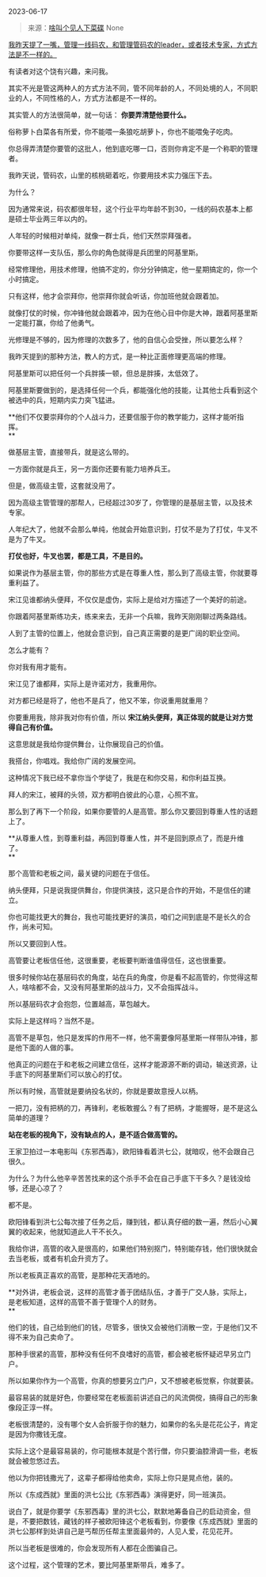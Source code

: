 2023-06-17

> 来源：[啥叫个见人下菜碟](http://mp.weixin.qq.com/s?__biz=MzU0MjYwNDU2Mw==&amp;mid=2247511391&amp;idx=1&amp;sn=047bd5c2afbc1ce64c4f6973657c03fa&amp;chksm=fb1ac123cc6d483501aeed38e0d1df01b9c52f4ab1ea951b7145a3b70ca5cc716d6bf6ae7aaa&amp;scene=127#wechat_redirect)
> None

[我昨天提了一嘴，管理一线码农，和管理管码农的leader，或者技术专家，方式方法是不一样的。  
](http://mp.weixin.qq.com/s?__biz=MzU0MjYwNDU2Mw==&mid=2247511360&idx=1&sn=653631e75e60e3e9abf30711027ea51e&chksm=fb1ac13ccc6d482a6fbd6efcf0d4e3036391c4a5fcfa007c7e4d5f2ca5072da1f20eee62388d&scene=21#wechat_redirect)

有读者对这个饶有兴趣，来问我。  

其实不光是管这两种人的方式方法不同，管不同年龄的人，不同处境的人，不同职业的人，不同性格的人，方式方法都是不一样的。

其实管人的方法很简单，就一句话： **你要弄清楚他要什么。**  

俗称萝卜白菜各有所爱，你不能喂一条狼吃胡萝卜，你也不能喂兔子吃肉。  

你总得弄清楚你要管的这批人，他到底吃哪一口，否则你肯定不是一个称职的管理者。  

我昨天说，管码农，山里的核桃砸着吃，你要用技术实力强压下去。  

为什么？  

因为通常来说，码农都很年轻，这个行业平均年龄不到30，一线的码农基本上都是硕士毕业两三年以内的。

人年轻的时候相对单纯，就像一群士兵，他们天然崇拜强者。  

你要带这样一支队伍，那么你的角色就得是兵团里的阿基里斯。

经常修理他，用技术修理，他搞不定的，你分分钟搞定，他一星期搞定的，你一个小时搞定。  

只有这样，他才会崇拜你，他崇拜你就会听话，你加班他就会跟着加。  

就像打仗的时候，你冲锋他就会跟着冲，因为在他心目中你是大神，跟着阿基里斯一定能打赢，你给了他勇气。

光修理是不够的，因为修理的次数多了，他的自信心会受挫，所以要怎么样？  

我昨天提到的那种方法，教人的方式，是一种比正面修理更高端的修理。

阿基里斯可以把任何一个兵胖揍一顿，但总是胖揍，太低效了。

阿基里斯要做到的，是选择任何一个兵，都能强化他的技能，让其他士兵看到这个被选中的兵，短期内实力突飞猛进。

 **他们不仅要崇拜你的个人战斗力，还要信服于你的教学能力，这样才能听指挥。  
**

做基层主管，直接带兵，就是这么带的。  

一方面你就是兵王，另一方面你还要有能力培养兵王。

但是，做高级主管，这套就没用了。  

因为高级主管管理的那帮人，已经超过30岁了，你管理的是基层主管，以及技术专家。  

人年纪大了，他就不会那么单纯，他就会开始意识到，打仗不是为了打仗，牛叉不是为了牛叉。  

 **打仗也好，牛叉也罢，都是工具，不是目的。**

如果说作为基层主管，你的那些方式是在尊重人性，那么到了高级主管，你就要尊重利益了。

宋江见谁都纳头便拜，不仅仅是虚伪，实际上是给对方描述了一个美好的前途。  

你跟着阿基里斯练功夫，练来来去，无非一个兵嘛，我昨天刚刚聊过两条路线。

人到了主管的位置上，他就会意识到，自己真正需要的是更广阔的职业空间。  

怎么才能有？

你对我有用才能有。  

宋江见了谁都拜，实际上是许诺对方，我重用你。  

对方都已经是将了，他也不是兵了，他又不笨，你说重用就重用？  

你要重用我，除非我对你有价值，所以 **宋江纳头便拜，真正体现的就是让对方觉得自己有价值。**  

这意思就是我给你提供舞台，让你展现自己的价值。  

我搭台，你唱戏。我给你广阔的发展空间。

这种情况下我已经不拿你当个学徒了，我是在和你交易，和你利益互换。

拜人的宋江，被拜的头领，双方都明白彼此的心意，心照不宣。  

那么到了再下一个阶段，如果你要管的人是高管。那么你又要回到尊重人性的话题上了。  

 **从尊重人性，到尊重利益，再回到尊重人性，并不是回到原点了，而是升维了。  
**

那个高管和老板之间，最关键的问题在于信任。  

纳头便拜，只是说我提供舞台，你提供演技，这只是合作的开始，不是信任的建立。

你也可能找更大的舞台，我也可能找更好的演员，咱们之间到底是不是长久的合作，尚未可知。  

所以又要回到人性。  

高管要让老板信任他，这很重要，老板要判断谁值得信任，这也很重要。  

很多时候你站在基层码农的角度，站在兵的角度，你是看不起高管的，你觉得这帮人，啥啥都不会，又没有阿基里斯的战斗力，又不会指挥战斗。

所以基层码农才会抱怨，位置越高，草包越大。  

实际上是这样吗？当然不是。

高管不是草包，他只是发挥的作用不一样，他不需要像阿基里斯一样带队冲锋，那是他下面的人做的事。

他真正的问题在于和老板之间建立信任，这样才能源源不断的调动，输送资源，让手底下的阿基里斯们可以放心的打仗。

所以有时候，高管就是要纳投名状的，你就是要故意授人以柄。

一把刀，没有把柄的刀，再锋利，老板敢握么？有了把柄，才能握呀，是不是这么简单的道理？

 **站在老板的视角下，没有缺点的人，是不适合做高管的。**

王家卫拍过一本电影叫《东邪西毒》，欧阳锋看着洪七公，就暗叹，他不会跟自己很久。  

为什么？为什么他辛辛苦苦找来的这个杀手不会在自己手底下干多久？是钱没给够，还是心凉了？

都不是。

欧阳锋看到洪七公每次接了任务之后，赚到钱，都认真仔细的数一遍，然后小心翼翼的收起来，他就知道此人干不长久。  

我给你讲，高管的收入是很高的，如果他们特别抠门，特别能存钱，他们很快就会去当老板，或者有机会升资方了。  

所以老板真正喜欢的高管，是那种花天酒地的。  

 **对外讲，老板会说，这样的高管才善于团结队伍，才善于广交人脉，实际上，是老板知道，这样的高管不善于管理个人的财务。  
**

他们的钱，自己给到他们的钱，尽管多，很快又会被他们消散一空，于是他们又不得不来为自己卖命了。

那种手很紧的高管，那种没有任何不良嗜好的高管，都会被老板怀疑迟早另立门户。  

所以如果你作为一个高管，你真的想要另立门户，又不想被老板觉察，你就要装。

最容易装的就是好色，你要经常在老板面前讲述自己的风流倜傥，搞得自己的形象像段正淳一样。  

老板很清楚的，没有哪个女人会折服于你的魅力，如果你的名头是花花公子，肯定是因为你撒钱无度。  

实际上这个是最容易装的，你可能根本就是个苦行僧，你只要油腔滑调一些，老板就会被忽悠过去。  

他以为你把钱撒光了，这辈子都得给他卖命，实际上你只是晃点他，装的。

所以《东成西就》里面的洪七公比《东邪西毒》演得更好，同一班演员。

说白了，就是你要学《东邪西毒》里的洪七公，默默地筹备自己的启动资金，但是，不要把数钱，藏钱的样子被欧阳锋这个老板看到，你要像《东成西就》里面的洪七公那样到处讲自己是丐帮历任帮主里面最帅的，人见人爱，花见花开。  

所以当老板是很难的，你会发现所有人都在企图骗自己。

这个过程，这个管理的艺术，要比阿基里斯带兵，难多了。

